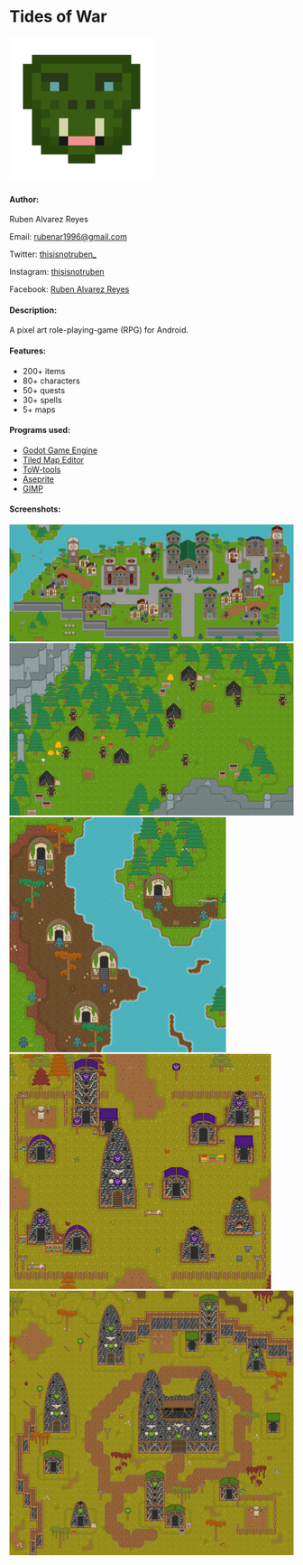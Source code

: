 # Tides of War
![icon](icon.png)
#### Author:
Ruben Alvarez Reyes

Email: rubenar1996@gmail.com

Twitter: [thisisnotruben_](https://twitter.com/thisisnotruben_)

Instagram: [thisisnotruben](https://www.instagram.com/thisisnotruben/)

Facebook: [Ruben Alvarez Reyes](https://www.facebook.com/thisisnotruben)

#### Description:
A pixel art role-playing-game (RPG) for Android.

#### Features:
* 200+ items
* 80+ characters
* 50+ quests
* 30+ spells
* 5+ maps

#### Programs used:
* [Godot Game Engine](https://godotengine.org/)
* [Tiled Map Editor](https://www.mapeditor.org/)
* [ToW-tools](https://github.com/thisisnotruben/ToW-tools)
* [Aseprite](https://www.aseprite.org/)
* [GIMP](https://www.gimp.org/)

#### Screenshots:
![screenshot](screenshots/city.png)
![screenshot](screenshots/bandits.png)
![screenshot](screenshots/finfolk_camp.png)
![screenshot](screenshots/orc_camp.png)
![screenshot](screenshots/orc_camp2.png)
